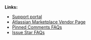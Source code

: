 **Links:**
- [Support portal](https://firstdawnllc.atlassian.net/servicedesk/customer/portal/1)
- [Atlassian Marketplace Vendor Page](https://marketplace.atlassian.com/vendors/1226209/)
- [Pinned Comments FAQs](/pinned-comments-faq)
- [Issue Star FAQs](/issue-star-faq)
